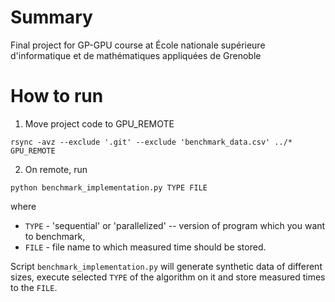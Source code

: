 # Summary 
Final project for GP-GPU course at École nationale supérieure d'informatique et de mathématiques appliquées de Grenoble

# How to run
1. Move project code to GPU_REMOTE
```
rsync -avz --exclude '.git' --exclude 'benchmark_data.csv' ../* GPU_REMOTE
```
2. On remote, run
```
python benchmark_implementation.py TYPE FILE
```
 where
   - `TYPE` - 'sequential' or 'parallelized' -- version of program which you want to benchmark,
   - `FILE` - file name to which measured time should be stored.

Script `benchmark_implementation.py` will generate synthetic data of different sizes, execute selected `TYPE` of the algorithm on it and store measured times to the `FILE`.
